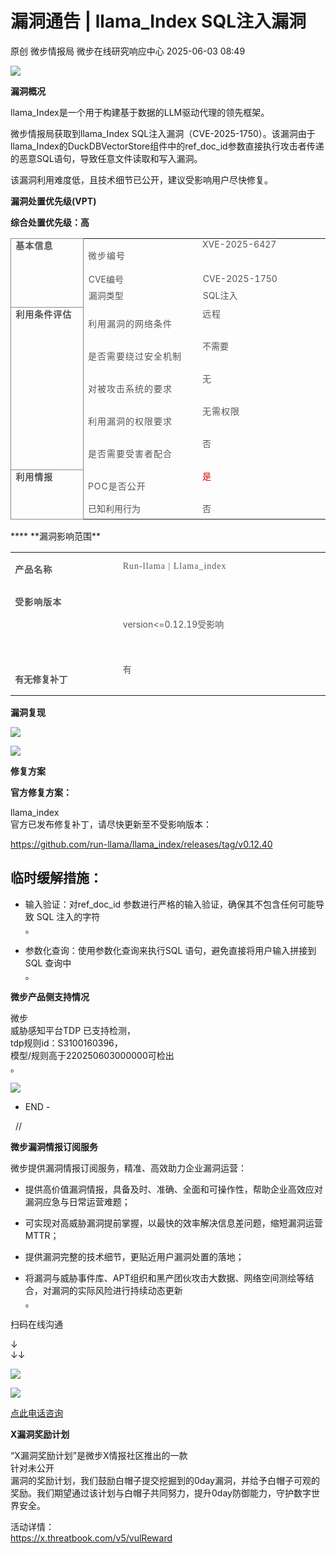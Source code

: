 #  漏洞通告 | llama_Index SQL注入漏洞   
原创 微步情报局  微步在线研究响应中心   2025-06-03 08:49  
  
![](https://mmbiz.qpic.cn/mmbiz_png/fFyp1gWjicMKNkm4Pg1Ed6nv0proxQLEKJ2CUCIficfAwKfClJ84puialc9eER0oaibMn1FDUpibeK1t1YvgZcLYl3A/640?wx_fmt=png&wxfrom=5&wx_lazy=1&wx_co=1 "")  
  
  
**漏洞概况**  
  
  
  
llama_Index是一个用于构建基于数据的LLM驱动代理的领先框架。  
  
微步情报局获取到llama_Index SQL注入漏洞（CVE-2025-1750）。该漏洞由于llama_Index的DuckDBVectorStore组件中的ref_doc_id参数直接执行攻击者传递的恶意SQL语句，导致任意文件读取和写入漏洞。  
  
该漏洞利用难度低，且技术细节已公开，建议受影响用户尽快修复。  
  
  
**漏洞处置优先级(VPT)**  
  
  
  
**综合处置优先级：高**  
<table><tbody><tr style="-webkit-tap-highlight-color: transparent;margin: 0px;padding: 0px;outline: 0px;max-width: 100%;box-sizing: border-box !important;overflow-wrap: break-word !important;height: 31.0667px;visibility: visible;"><td rowspan="3" data-colwidth="110" width="110" style="-webkit-tap-highlight-color:transparent;margin:0px;padding:0px 7.2px;outline:0px;overflow-wrap:break-word !important;word-break:break-all;hyphens:auto;border:0.666667px solid rgb(191, 191, 191);max-width:100%;box-sizing:border-box !important;vertical-align:top;visibility:visible;border-color:#888888;"><p style="-webkit-tap-highlight-color: transparent;margin: 0px;padding: 0px;outline: 0px;max-width: 100%;box-sizing: border-box !important;overflow-wrap: break-word !important;clear: both;min-height: 1em;visibility: visible;"><span style="-webkit-tap-highlight-color: transparent;margin: 0px;padding: 0px;outline: 0px;max-width: 100%;box-sizing: border-box !important;overflow-wrap: break-word !important;color: rgb(84, 84, 84);font-size: 14px;letter-spacing: 1px;visibility: visible;"><strong style="-webkit-tap-highlight-color: transparent;margin: 0px;padding: 0px;outline: 0px;max-width: 100%;box-sizing: border-box !important;overflow-wrap: break-word !important;visibility: visible;"><span leaf="">基本信息</span></strong></span><o:p style="-webkit-tap-highlight-color: transparent;margin: 0px;padding: 0px;outline: 0px;max-width: 100%;box-sizing: border-box !important;overflow-wrap: break-word !important;visibility: visible;"></o:p></p></td><td data-colwidth="188" width="158.33333333333334" style="padding:0px 7.2px;outline:0px;word-break:break-all;hyphens:auto;border-width:0.666667px;border-color:#888888;vertical-align:top;"><p style="outline: 0px;"><span style="outline: 0px;color: rgb(84, 84, 84);letter-spacing: 1px;font-size: 14px;"><span leaf=""><span textstyle="" style="font-size: 14px;color: rgb(84, 84, 84);font-weight: normal;">微步编号</span></span></span><o:p style="outline: 0px;"></o:p></p></td><td data-colwidth="229" width="88" style="padding:0px 7.2px;outline:0px;word-break:break-all;hyphens:auto;border-width:0.666667px;border-color:#888888;vertical-align:top;"><section><span leaf="" style="color:rgb(84, 84, 84);font-size:14px;">XVE-2025-6427</span></section></td></tr><tr><td data-colwidth="188" style="border-color:#888888;"><section><span leaf=""><span textstyle="" style="font-size: 14px;color: rgb(84, 84, 84);font-weight: normal;">CVE编号</span></span></section></td><td data-colwidth="229" style="border-color:#888888;"><section><span leaf="" style="color:rgb(84, 84, 84);font-size:14px;" data-pm-slice="1 1 [&#34;table&#34;,{&#34;interlaced&#34;:null,&#34;align&#34;:null,&#34;class&#34;:null,&#34;style&#34;:&#34;-webkit-tap-highlight-color:transparent;margin:0px 0px 10px;padding:0px;outline:0px;border-collapse:collapse;display:table;width:527px;max-width:100%;box-sizing:border-box !important;overflow-wrap:break-word !important;color:rgba(0, 0, 0, 0.9);font-family:\&#34;PingFang SC\&#34;, system-ui, -apple-system, BlinkMacSystemFont, \&#34;Helvetica Neue\&#34;, \&#34;Hiragino Sans GB\&#34;, \&#34;Microsoft YaHei UI\&#34;, \&#34;Microsoft YaHei\&#34;, Arial, sans-serif;font-size:17px;font-style:normal;font-variant-ligatures:normal;font-variant-caps:normal;font-weight:400;letter-spacing:0.544px;orphans:2;text-align:justify;text-transform:none;widows:2;word-spacing:0px;-webkit-text-stroke-width:0px;white-space:normal;background-color:rgb(255, 255, 255);text-decoration-thickness:initial;text-decoration-style:initial;text-decoration-color:initial;visibility:visible&#34;},&#34;table_body&#34;,null,&#34;table_row&#34;,{&#34;class&#34;:null,&#34;style&#34;:&#34;-webkit-tap-highlight-color: transparent;margin: 0px;padding: 0px;outline: 0px;max-width: 100%;box-sizing: border-box !important;overflow-wrap: break-word !important;height: 31.0667px;visibility: visible;&#34;},&#34;table_cell&#34;,{&#34;colspan&#34;:1,&#34;rowspan&#34;:1,&#34;colwidth&#34;:[229],&#34;width&#34;:&#34;88&#34;,&#34;valign&#34;:null,&#34;align&#34;:null,&#34;style&#34;:&#34;padding: 0px 7.2px;outline: 0px;word-break: break-all;hyphens: auto;border-width: 0.666667px;border-color: rgb(191, 191, 191);vertical-align: top;&#34;},&#34;para&#34;,{&#34;tagName&#34;:&#34;section&#34;,&#34;attributes&#34;:{},&#34;namespaceURI&#34;:&#34;&#34;}]">CVE-2025-1750</span></section></td></tr><tr style="-webkit-tap-highlight-color: transparent;margin: 0px;padding: 0px 7.2px;outline: 0px;max-width: 100%;box-sizing: border-box !important;overflow-wrap: break-word !important;word-break: break-all;hyphens: auto;border-width: 0.666667px;border-color: rgb(191, 191, 191);vertical-align: top;height: 31.0667px;"><td data-colwidth="188" style="border-color:#888888;"><section><span leaf=""><span textstyle="" style="font-size: 14px;color: rgb(84, 84, 84);font-weight: normal;">漏洞类型</span></span></section></td><td data-colwidth="229" style="border-color:#888888;"><section><span leaf=""><span textstyle="" style="font-size: 14px;color: rgb(84, 84, 84);font-weight: normal;">SQL注入</span></span></section></td></tr><tr style="-webkit-tap-highlight-color: transparent;margin: 0px;padding: 0px;outline: 0px;max-width: 100%;box-sizing: border-box !important;overflow-wrap: break-word !important;height: 31.0667px;"><td rowspan="5" data-colwidth="110" width="135" style="-webkit-tap-highlight-color:transparent;margin:0px;padding:0px 7.2px;outline:0px;overflow-wrap:break-word !important;word-break:break-all;hyphens:auto;border:0.666667px solid rgb(191, 191, 191);max-width:100%;box-sizing:border-box !important;vertical-align:top;border-color:#888888;"><p style="-webkit-tap-highlight-color: transparent;margin: 0px;padding: 0px;outline: 0px;max-width: 100%;box-sizing: border-box !important;overflow-wrap: break-word !important;clear: both;min-height: 1em;"><strong style="-webkit-tap-highlight-color: transparent;margin: 0px;padding: 0px;outline: 0px;max-width: 100%;box-sizing: border-box !important;overflow-wrap: break-word !important;"><span style="-webkit-tap-highlight-color: transparent;margin: 0px;padding: 0px;outline: 0px;max-width: 100%;box-sizing: border-box !important;overflow-wrap: break-word !important;color: rgb(84, 84, 84);letter-spacing: 1px;font-size: 14px;"><span leaf="">利用条件评估</span></span></strong><o:p style="-webkit-tap-highlight-color: transparent;margin: 0px;padding: 0px;outline: 0px;max-width: 100%;box-sizing: border-box !important;overflow-wrap: break-word !important;"></o:p></p></td><td data-colwidth="188" width="158.33333333333334" style="padding:0px 7.2px;outline:0px;word-break:break-all;hyphens:auto;border-width:0.666667px;border-color:#888888;vertical-align:top;"><p style="outline: 0px;"><span style="outline: 0px;color: rgb(84, 84, 84);letter-spacing: 1px;font-size: 14px;"><span leaf=""><span textstyle="" style="font-size: 14px;color: rgb(84, 84, 84);font-weight: normal;">利用漏洞的网络条件</span></span><span leaf=""><br/></span></span><o:p style="outline: 0px;"></o:p></p></td><td data-colwidth="229" width="221" style="padding:0px 7.2px;outline:0px;word-break:break-all;hyphens:auto;border-width:0.666667px;border-color:#888888;vertical-align:top;"><span style="color: rgb(84, 84, 84);font-size: 14px;letter-spacing: 1px;"><span leaf=""><span textstyle="" style="font-size: 14px;color: rgb(84, 84, 84);font-weight: normal;">远程</span></span></span></td></tr><tr style="-webkit-tap-highlight-color: transparent;margin: 0px;padding: 0px;outline: 0px;max-width: 100%;box-sizing: border-box !important;overflow-wrap: break-word !important;height: 31.0667px;"><td data-colwidth="188" width="200" style="padding:0px 7.2px;outline:0px;word-break:break-all;hyphens:auto;border-width:0.666667px;border-color:#888888;vertical-align:top;"><p style="outline: 0px;"><span style="outline: 0px;color: rgb(84, 84, 84);font-size: 14px;letter-spacing: 1px;"><span leaf=""><span textstyle="" style="font-size: 14px;color: rgb(84, 84, 84);font-weight: normal;">是否需要绕过安全机制</span></span></span><o:p style="outline: 0px;"></o:p></p></td><td data-colwidth="229" width="221" style="padding:0px 7.2px;outline:0px;word-break:break-all;hyphens:auto;border-width:0.666667px;border-color:#888888;vertical-align:top;"><span style="font-size: 14px;color: rgb(84, 84, 84);"><span leaf=""><span textstyle="" style="font-size: 14px;color: rgb(84, 84, 84);font-weight: normal;">不需要</span></span></span></td></tr><tr style="-webkit-tap-highlight-color: transparent;margin: 0px;padding: 0px;outline: 0px;max-width: 100%;box-sizing: border-box !important;overflow-wrap: break-word !important;height: 27px;"><td data-colwidth="188" width="200" style="padding:0px 7.2px;outline:0px;word-break:break-all;hyphens:auto;border-width:0.666667px;border-color:#888888;vertical-align:top;"><p style="outline: 0px;"><span style="outline: 0px;color: rgb(84, 84, 84);letter-spacing: 1px;font-size: 14px;"><span leaf=""><span textstyle="" style="font-size: 14px;color: rgb(84, 84, 84);font-weight: normal;">对被攻击系统的要求</span></span><span leaf=""><br/></span></span><o:p style="outline: 0px;"></o:p></p></td><td data-colwidth="229" width="221" style="padding:0px 7.2px;outline:0px;word-break:break-all;hyphens:auto;border-width:0.666667px;border-color:#888888;vertical-align:top;"><span style="font-size: 14px;color: rgb(219, 0, 0);"><span leaf=""><span textstyle="" style="font-size: 14px;color: rgb(84, 84, 84);font-weight: normal;">无</span></span></span></td></tr><tr style="-webkit-tap-highlight-color: transparent;margin: 0px;padding: 0px;outline: 0px;max-width: 100%;box-sizing: border-box !important;overflow-wrap: break-word !important;height: 27px;"><td data-colwidth="188" width="200" style="padding:0px 7.2px;outline:0px;word-break:break-all;hyphens:auto;border-width:0.666667px;border-color:#888888;vertical-align:top;"><p style="outline: 0px;"><span style="outline: 0px;color: rgb(84, 84, 84);font-size: 14px;letter-spacing: 1px;"><span leaf=""><span textstyle="" style="font-size: 14px;color: rgb(84, 84, 84);font-weight: normal;">利用漏洞的权限要求</span></span></span><o:p style="outline: 0px;"></o:p></p></td><td data-colwidth="229" width="221" style="padding:0px 7.2px;outline:0px;word-break:break-all;hyphens:auto;border-width:0.666667px;border-color:#888888;vertical-align:top;"><span style="color: rgb(84, 84, 84);font-size: 14px;letter-spacing: 1px;"><span leaf=""><span textstyle="" style="font-size: 14px;color: rgb(84, 84, 84);font-weight: normal;">无需权限</span></span></span></td></tr><tr style="-webkit-tap-highlight-color: transparent;margin: 0px;padding: 0px;outline: 0px;max-width: 100%;box-sizing: border-box !important;overflow-wrap: break-word !important;height: 27px;"><td data-colwidth="188" width="200" style="padding:0px 7.2px;outline:0px;word-break:break-all;hyphens:auto;border-width:0.666667px;border-color:#888888;vertical-align:top;"><p style="outline: 0px;"><span style="outline: 0px;color: rgb(84, 84, 84);letter-spacing: 1px;font-size: 14px;"><span leaf=""><span textstyle="" style="font-size: 14px;color: rgb(84, 84, 84);font-weight: normal;">是否需要受害者配合</span></span></span><o:p style="outline: 0px;"></o:p></p></td><td data-colwidth="229" width="88" style="padding:0px 7.2px;outline:0px;word-break:break-all;hyphens:auto;border-width:0.666667px;border-color:#888888;vertical-align:top;"><span style="font-size: 14px;color: rgb(84, 84, 84);"><span leaf=""><span textstyle="" style="font-size: 14px;color: rgb(84, 84, 84);font-weight: normal;">否</span></span></span></td></tr><tr style="-webkit-tap-highlight-color: transparent;margin: 0px;padding: 0px;outline: 0px;max-width: 100%;box-sizing: border-box !important;overflow-wrap: break-word !important;height: 27.2px;"><td rowspan="2" data-colwidth="110" width="115" style="-webkit-tap-highlight-color:transparent;margin:0px;padding:0px 7.2px;outline:0px;overflow-wrap:break-word !important;word-break:break-all;hyphens:auto;border:0.666667px solid rgb(191, 191, 191);max-width:100%;box-sizing:border-box !important;vertical-align:top;border-color:#888888;"><p style="-webkit-tap-highlight-color: transparent;margin: 0px;padding: 0px;outline: 0px;max-width: 100%;box-sizing: border-box !important;overflow-wrap: break-word !important;clear: both;min-height: 1em;"><strong style="-webkit-tap-highlight-color: transparent;margin: 0px;padding: 0px;outline: 0px;max-width: 100%;box-sizing: border-box !important;overflow-wrap: break-word !important;"><span style="-webkit-tap-highlight-color: transparent;margin: 0px;padding: 0px;outline: 0px;max-width: 100%;box-sizing: border-box !important;overflow-wrap: break-word !important;color: rgb(84, 84, 84);letter-spacing: 1px;font-size: 14px;"><span leaf="">利用情报</span></span></strong><o:p style="-webkit-tap-highlight-color: transparent;margin: 0px;padding: 0px;outline: 0px;max-width: 100%;box-sizing: border-box !important;overflow-wrap: break-word !important;"></o:p></p></td><td data-colwidth="188" width="158.33333333333334" style="padding:0px 7.2px;outline:0px;word-break:break-all;hyphens:auto;border-width:0.666667px;border-color:#888888;vertical-align:top;"><p style="outline: 0px;"><span style="outline: 0px;color: rgb(84, 84, 84);font-size: 14px;letter-spacing: 1px;"><span leaf=""><span textstyle="" style="font-size: 14px;color: rgb(84, 84, 84);font-weight: normal;">POC是否公开</span></span></span><o:p style="outline: 0px;"></o:p></p></td><td data-colwidth="229" width="88" style="padding:0px 7.2px;outline:0px;word-break:break-all;hyphens:auto;border-width:0.666667px;border-color:#888888;vertical-align:top;height:27.2px;"><span style="outline: 0px;color: rgb(84, 84, 84);font-size: 14px;"><span leaf=""><span textstyle="" style="font-size: 14px;color: rgb(219, 0, 0);font-weight: normal;">是</span></span></span></td></tr><tr style="-webkit-tap-highlight-color: transparent;margin: 0px;padding: 0px 7.2px;outline: 0px;max-width: 100%;box-sizing: border-box !important;overflow-wrap: break-word !important;word-break: break-all;hyphens: auto;border-width: 0.666667px;border-color: rgb(191, 191, 191);vertical-align: top;height: 27.2px;"><td data-colwidth="188" width="180" style="padding:0px 7.2px;outline:0px;word-break:break-all;hyphens:auto;border-width:0.666667px;border-color:#888888;vertical-align:top;"><span style="outline: 0px;font-size: 14px;color: rgb(84, 84, 84);"><span leaf=""><span textstyle="" style="font-size: 14px;color: rgb(84, 84, 84);font-weight: normal;">已知利用行为</span></span><span leaf=""><br/></span></span></td><td data-colwidth="229" width="222" style="padding:0px 7.2px;outline:0px;word-break:break-all;hyphens:auto;border-width:0.666667px;border-color:#888888;vertical-align:top;height:27px;"><section style="margin-bottom: 0px;"><span leaf=""><span textstyle="" style="font-size: 14px;color: rgb(84, 84, 84);font-weight: normal;">否</span></span></section></td></tr></tbody></table>  
****  
**漏洞影响范围**  
  
  
  
<table><tbody><tr style="outline: 0px;height: 33.2px;"><td data-colwidth="148" width="152" style="padding:0px 7.2px;outline:0px;word-break:break-all;hyphens:auto;border-width:0.666667px;border-color:#000000;vertical-align:top;"><p style="outline: 0px;"><strong style="outline: 0px;"><span style="outline: 0px;color: rgb(84, 84, 84);letter-spacing: 1px;font-size: 14px;"><span leaf="">产品名称</span></span></strong><o:p style="outline: 0px;"></o:p></p></td><td data-colwidth="398" width="346" style="padding:0px 7.2px;outline:0px;word-break:break-all;hyphens:auto;border-width:0.666667px;border-color:#000000;vertical-align:top;"><span style="color: rgb(84, 84, 84);font-size: 14px;letter-spacing: 1px;"><p data-pm-slice="0 0 []"><span style="mso-spacerun:&#39;yes&#39;;font-family:微软雅黑;font-size:10.5000pt;mso-font-kerning:0.0000pt;"><font face="微软雅黑"><span leaf="">Run-llama</span></font></span><span style="mso-spacerun:&#39;yes&#39;;font-family:微软雅黑;font-size:10.5000pt;mso-font-kerning:0.0000pt;"><span leaf=""> </span></span><span style="mso-spacerun:&#39;yes&#39;;font-family:微软雅黑;font-size:10.5000pt;mso-font-kerning:0.0000pt;"><font face="微软雅黑"><span leaf="">|</span></font></span><span style="mso-spacerun:&#39;yes&#39;;font-family:微软雅黑;font-size:10.5000pt;mso-font-kerning:0.0000pt;"><span leaf=""> </span></span><span style="mso-spacerun:&#39;yes&#39;;font-family:微软雅黑;font-size:10.5000pt;mso-font-kerning:0.0000pt;"><font face="微软雅黑"><span leaf="">Llama_index</span></font></span></p></span></td></tr><tr style="outline: 0px;height: 27px;"><td data-colwidth="148" width="172" style="padding:0px 7.2px;outline:0px;word-break:break-all;hyphens:auto;border-width:0.666667px;border-color:#000000;vertical-align:top;"><p style="outline: 0px;"><strong style="outline: 0px;"><span style="outline: 0px;color: rgb(84, 84, 84);letter-spacing: 1px;font-size: 14px;"><span leaf="">受影响版本</span></span></strong><o:p style="outline: 0px;"></o:p></p></td><td data-colwidth="398" width="346" style="padding:0px 7.2px;outline:0px;word-break:break-all;hyphens:auto;border-width:0.666667px;border-color:#000000;vertical-align:top;"><p><span leaf=""><br/></span></p><section><span leaf="" style=""><span textstyle="" style="font-size: 14px;color: rgb(84, 84, 84);">version&lt;=0.12.19受影响</span></span></section><span style="font-size: var(--articleFontsize);letter-spacing: 0.034em;"></span><p><span leaf=""><br/></span></p></td></tr><tr style="outline: 0px;height: 27px;"><td data-colwidth="148" width="172" style="padding:0px 7.2px;outline:0px;word-break:break-all;hyphens:auto;border-width:0.666667px;border-color:#000000;vertical-align:top;"><p data-pm-slice="0 0 []"><span style=""><font face="微软雅黑"><span leaf=""><span textstyle="" style="font-size: 14px;color: rgb(84, 84, 84);font-weight: bold;">有无修复补丁</span></span></font></span><o:p style="outline: 0px;"></o:p></p></td><td data-colwidth="398" width="346" style="padding:0px 7.2px;outline:0px;word-break:break-all;hyphens:auto;border-width:0.666667px;border-color:#000000;vertical-align:top;"><span style="letter-spacing: 0.578px;font-size: 14px;color: rgb(84, 84, 84);"><span leaf="">有</span></span></td></tr></tbody></table>  
  
**漏洞复现**  
  
  
  
  
![](https://mmbiz.qpic.cn/mmbiz_png/fFyp1gWjicMIvb7u7qKmYxaKWB5ITACoNEyx2bibrEOcrdJOaAmgYT4vbyDBxwt0eoGFTACSib2gffrvfjxOxdFSw/640?wx_fmt=png&from=appmsg "")  
  
![](https://mmbiz.qpic.cn/mmbiz_png/fFyp1gWjicMIvb7u7qKmYxaKWB5ITACoN09icEibMC7otdX5nhGXBqDGTz7fEvIDfnFqnafPITKk5ibZB5o8XZNqIQ/640?wx_fmt=png&from=appmsg "")  
  
  
**修复方案**  
  
  
  
  
**官方修复方案：**  
  
llama_index  
官方已发布修复补丁，请尽快更新至不受影响版本：  
  
https://github.com/run-llama/llama_index/releases/tag/v0.12.40  
  
## 临时缓解措施：  
- 输入验证：对ref_doc_id 参数进行严格的输入验证，确保其不包含任何可能导致 SQL 注入的字符  
。  
  
- 参数化查询：使用参数化查询来执行SQL 语句，避免直接将用户输入拼接到 SQL 查询中  
。  
  
**微步产品侧支持情况**  
  
  
  
微步  
威胁感知平台TDP 已支持检测，  
tdp规则id：S3100160396，  
模型/规则高于220250603000000可检出  
。  
  
![](https://mmbiz.qpic.cn/mmbiz_png/fFyp1gWjicMIvb7u7qKmYxaKWB5ITACoNugja4icSvuExHIAL8JxR5rBQJq4HAXFLdibibQcuia7n7Np6XTWOnMlhmw/640?wx_fmt=png&from=appmsg "")  
  
  
- END -  
  
  
  //    
  
**微步漏洞情报订阅服务**  
  
  
微步提供漏洞情报订阅服务，精准、高效助力企业漏洞运营：  
- 提供高价值漏洞情报，具备及时、准确、全面和可操作性，帮助企业高效应对漏洞应急与日常运营难题；  
  
- 可实现对高威胁漏洞提前掌握，以最快的效率解决信息差问题，缩短漏洞运营MTTR；  
  
- 提供漏洞完整的技术细节，更贴近用户漏洞处置的落地；  
  
- 将漏洞与威胁事件库、APT组织和黑产团伙攻击大数据、网络空间测绘等结合，对漏洞的实际风险进行持续动态更新  
。  
  
  
扫码在线沟通  
  
↓  
↓↓  
  
![](https://mmbiz.qpic.cn/mmbiz_png/Yv6ic9zgr5hQl5bZ5Mx6PTAQg6tGLiciarvXajTdDnQiacxmwJFZ0D3ictBOmuYyRk99bibwZV49wbap77LibGQHdQPtA/640?wx_fmt=png&wxfrom=5&wx_lazy=1&wx_co=1 "")  
  
![](https://mmbiz.qpic.cn/mmbiz_png/Yv6ic9zgr5hTIdM9koHZFkrtYe5WU5rHxSDicbiaNFjEBAs1rojKGviaJGjOGd9KwKzN4aSpnNZDA5UWpY2E0JAnNg/640?wx_fmt=png&wxfrom=5&wx_lazy=1&wx_co=1 "")  
  
  
[点此电话咨询]()  
  
  
  
  
**X漏洞奖励计划**  
  
  
“X漏洞奖励计划”是微步X情报社区推出的一款  
针对未公开  
漏洞的奖励计划，我们鼓励白帽子提交挖掘到的0day漏洞，并给予白帽子可观的奖励。我们期望通过该计划与白帽子共同努力，提升0day防御能力，守护数字世界安全。  
  
活动详情：  
https://x.threatbook.com/v5/vulReward  
  
  
  
  
